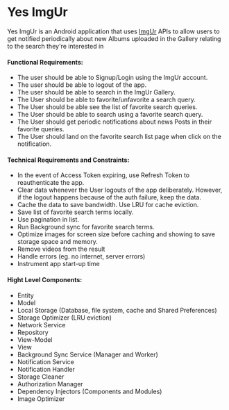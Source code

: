 # Yes ImgUr

Yes ImgUr is an Android application that uses [ImgUr](https://apidocs.imgur.com/) APIs to allow users to get notified periodically about new Albums uploaded in the Gallery relating to the search they're interested in



#### Functional Requirements:

- The user should be able to Signup/Login using the ImgUr account.
- The user should be able to logout of the app.
- The user should be able to search in the ImgUr Gallery.
- The User should be able to favorite/unfavorite a search query.
- The User should be able see the list of favorite search queries.
- The User should be able to search using a favorite search query.
- The User should get periodic notifications about news Posts in their favorite queries.
- The User should land on the favorite search list page when click on the notification.



#### Technical Requirements and Constraints:

- In the event of Access Token expiring, use Refresh Token to reauthenticate the app.
- Clear data whenever the User logouts of the app deliberately. However, if the logout happens because of the auth failure, keep the data.
- Cache the data to save bandwidth. Use LRU for cache eviction.
- Save list of favorite search terms locally.
- Use pagination in list.
- Run Background sync for favorite search terms.
- Optimize images for screen size before caching and showing to save storage space and memory.
- Remove videos from the result
- Handle errors (eg. no internet, server errors)
- Instrument app start-up time



#### Hight Level Components:

- Entity
- Model
- Local Storage (Database, file system, cache and Shared Preferences)
- Storage Optimizer (LRU eviction)
- Network Service
- Repository
- View-Model
- View
- Background Sync Service (Manager and Worker)
- Notification Service
- Notification Handler
- Storage Cleaner
- Authorization Manager
- Dependency Injectors (Components and Modules)
- Image Optimizer